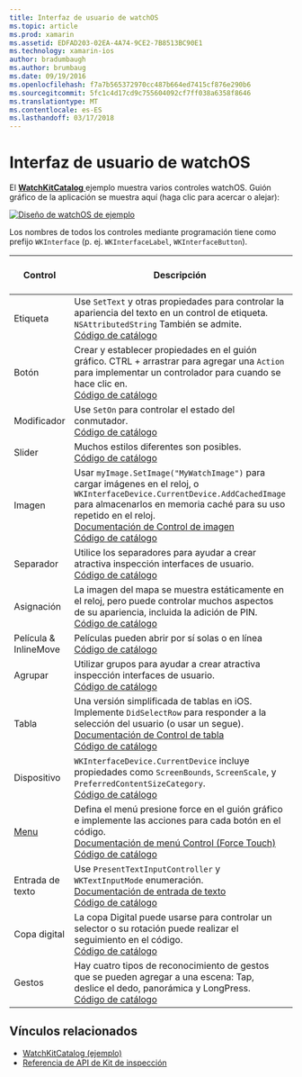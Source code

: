 ```yaml
---
title: Interfaz de usuario de watchOS
ms.topic: article
ms.prod: xamarin
ms.assetid: EDFAD203-02EA-4A74-9CE2-7B8513BC90E1
ms.technology: xamarin-ios
author: bradumbaugh
ms.author: brumbaug
ms.date: 09/19/2016
ms.openlocfilehash: f7a7b565372970cc487b664ed7415cf876e290b6
ms.sourcegitcommit: 5fc1c4d17cd9c755604092cf7ff038a6358f8646
ms.translationtype: MT
ms.contentlocale: es-ES
ms.lasthandoff: 03/17/2018
---
```

# <a name="watchos-user-interface"></a>Interfaz de usuario de watchOS

El [ **WatchKitCatalog** ](https://github.com/xamarin/monotouch-samples/tree/master/watchOS/WatchKitCatalog) ejemplo muestra varios controles watchOS. Guión gráfico de la aplicación se muestra aquí (haga clic para acercar o alejar):

[![](images/storyboard-sml.png "Diseño de watchOS de ejemplo")](images/storyboard.png#lightbox)

Los nombres de todos los controles mediante programación tiene como prefijo `WKInterface` (p. ej. `WKInterfaceLabel`, `WKInterfaceButton`).

|Control|Descripción|Captura de pantalla|
|---|---|---|
|Etiqueta|Use `SetText` y otras propiedades para controlar la apariencia del texto en un control de etiqueta. `NSAttributedString` También se admite.<br />[Código de catálogo](https://github.com/xamarin/ios-samples/blob/master/watchOS/WatchKitCatalog/WatchKit3Extension/LabelDetailController.cs)|![](Images/label.png)|
|Botón|Crear y establecer propiedades en el guión gráfico. CTRL + arrastrar para agregar una `Action` para implementar un controlador para cuando se hace clic en.<br />[Código de catálogo](https://github.com/xamarin/ios-samples/blob/master/watchOS/WatchKitCatalog/WatchKit3Extension/ButtonDetailController.cs)|![](Images/button.png)|
|Modificador|Use `SetOn` para controlar el estado del conmutador.<br />[Código de catálogo](https://github.com/xamarin/ios-samples/blob/master/watchOS/WatchKitCatalog/WatchKit3Extension/SwitchDetailController.cs)|![](Images/switch.png)|
|Slider|Muchos estilos diferentes son posibles.<br />[Código de catálogo](https://github.com/xamarin/ios-samples/blob/master/watchOS/WatchKitCatalog/WatchKit3Extension/SliderDetailController.cs)|![](Images/slider.png)|
|Imagen|Usar `myImage.SetImage("MyWatchImage")` para cargar imágenes en el reloj, o `WKInterfaceDevice.CurrentDevice.AddCachedImage` para almacenarlos en memoria caché para su uso repetido en el reloj.<br />[Documentación de Control de imagen](~/ios/watchos/user-interface/image.md)<br />[Código de catálogo](https://github.com/xamarin/ios-samples/blob/master/watchOS/WatchKitCatalog/WatchKit3Extension/ImageDetailController.cs)|![](Images/image.png)|
|Separador|Utilice los separadores para ayudar a crear atractiva inspección interfaces de usuario.<br />[Código de catálogo](https://github.com/xamarin/ios-samples/blob/master/watchOS/WatchKitCatalog/WatchKit3Extension/SeparatorDetailController.cs)|![](Images/separator.png)| 
|Asignación|La imagen del mapa se muestra estáticamente en el reloj, pero puede controlar muchos aspectos de su apariencia, incluida la adición de PIN.<br />[Código de catálogo](https://github.com/xamarin/ios-samples/blob/master/watchOS/WatchKitCatalog/WatchKit3Extension/MapDetailController.cs)|![](Images/map.png)|
|Película & InlineMove|Películas pueden abrir por sí solas o en línea<br />[Código de catálogo](https://github.com/xamarin/ios-samples/blob/master/watchOS/WatchKitCatalog/WatchKit3Extension/MovieDetailController.cs)|![](Images/movie.png)|
|Agrupar|Utilizar grupos para ayudar a crear atractiva inspección interfaces de usuario.<br />[Código de catálogo](https://github.com/xamarin/ios-samples/blob/master/watchOS/WatchKitCatalog/WatchKit3Extension/GroupDetailController.cs)|![](Images/group.png)|
|Tabla|Una versión simplificada de tablas en iOS. Implemente `DidSelectRow` para responder a la selección del usuario (o usar un segue).<br />[Documentación de Control de tabla](~/ios/watchos/user-interface/table.md)<br />[Código de catálogo](https://github.com/xamarin/ios-samples/blob/master/watchOS/WatchKitCatalog/WatchKit3Extension/Table%20Detail%20Controller/TableDetailController.cs)|![](Images/table.png)|
|Dispositivo|`WKInterfaceDevice.CurrentDevice` incluye propiedades como `ScreenBounds`, `ScreenScale`, y `PreferredContentSizeCategory`.<br />[Código de catálogo](https://github.com/xamarin/ios-samples/blob/master/watchOS/WatchKitCatalog/WatchKit3Extension/DeviceDetailController.cs)|![](Images/device.png)|
|[Menu](~/ios/watchos/user-interface/menu.md)|Defina el menú presione force en el guión gráfico e implemente las acciones para cada botón en el código.<br />[Documentación de menú Control (Force Touch)](~/ios/watchos/user-interface/menu.md)<br />[Código de catálogo](https://github.com/xamarin/ios-samples/blob/master/watchOS/WatchKitCatalog/WatchKit3Extension/ControllerDetailController.cs)|![](Images/controller.png)|
|Entrada de texto|Use `PresentTextInputController` y `WKTextInputMode` enumeración.<br />[Documentación de entrada de texto](~/ios/watchos/user-interface/text-input.md)<br />[Código de catálogo](https://github.com/xamarin/ios-samples/blob/master/watchOS/WatchKitCatalog/WatchKit3Extension/TextInputController.cs)|![](Images/textinput.png)|
|Copa digital|La copa Digital puede usarse para controlar un selector o su rotación puede realizar el seguimiento en el código.<br />[Código de catálogo](https://github.com/xamarin/ios-samples/blob/master/watchOS/WatchKitCatalog/WatchKit3Extension/CrownDetailController.cs)|![](Images/digital-crown.png)|
|Gestos|Hay cuatro tipos de reconocimiento de gestos que se pueden agregar a una escena: Tap, deslice el dedo, panorámica y LongPress.<br />[Código de catálogo](https://github.com/xamarin/ios-samples/blob/master/watchOS/WatchKitCatalog/WatchKit3Extension/GestureDetailController.cs)|![](Images/gestures.png)|


## <a name="related-links"></a>Vínculos relacionados

- [WatchKitCatalog (ejemplo)](https://developer.xamarin.com/samples/monotouch/watchOS/WatchKitCatalog/)
- [Referencia de API de Kit de inspección](https://developer.xamarin.com/api/namespace/WatchKit/)
